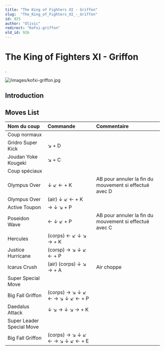 ```yaml
---
title: "The King of Fighters XI - Griffon"
slug:  "The_King_of_Fighters_XI_-_Griffon"
id: 925
author: "Olivic"
redirect: "Kofxi-griffon"
old_id: 926
---
```


# The King of Fighters XI - Griffon

.

![](/images/kofxi-griffon.jpg "/images/kofxi-griffon.jpg")

## Introduction

## Moves List

| Nom du coup               | Commande                        | Commentaire                                            |
|:--------------------------|:--------------------------------|:-------------------------------------------------------|
| Coup normaux              |                                 |                                                        |
| Gridro Super Kick         | ↘ + D                           |                                                        |
| Joudan Yoke Kougeki       | ↘ + C                           |                                                        |
| Coup spéciaux             |                                 |                                                        |
| Olympus Over              | ↓ ↙ ← + K                       | AB pour annuler la fin du mouvement si effectué avec D |
| Olympus Over              | (air) ↓ ↙ ← + K                 |                                                        |
| Active Toupon             | → ↓ ↘ + P                       |                                                        |
| Poseidon Wave             | ← ↓ ↙ + P                       | AB pour annuler la fin du mouvement si effectué avec C |
| Hercules                  | (corps) ← ↙ ↓ ↘ → + K           |                                                        |
| Justice Hurricane         | (corsp) → ↘ ↓ ↙ ← + P           |                                                        |
| Icarus Crush              | (air) (corps) ↓ ↘ → + A         | Air choppe                                             |
| Super Special Move        |                                 |                                                        |
| Big Fall Griffon          | (corps) → ↘ ↓ ↙ ← → ↘ ↓ ↙ ← + P |                                                        |
| Daedalus Attack           | ↓ ↘ → ↓ ↘ → + K                 |                                                        |
| Super Leader Special Move |                                 |                                                        |
| Big Fall Griffon          | (corps) → ↘ ↓ ↙ ← → ↘ ↓ ↙ ← + E |                                                        |
